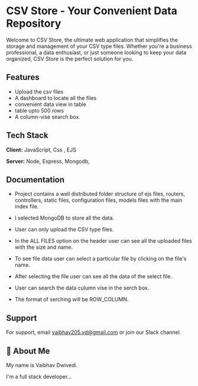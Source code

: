 

# CSV Store - Your Convenient Data Repository
 
 
Welcome to CSV Store, the ultimate web application that simplifies the storage and management of your CSV type files. Whether you're a business professional, a data enthusiast, or just someone looking to keep your data organized, CSV Store is the perfect solution for you.




## Features

- Upload the csv files
- A dashboard to locate all the files
- convenient data view in table
- table upto 500 rows
- A column-vise search box.


## Tech Stack

**Client:** JavaScript, Css , EJS

**Server:** Node, Express, Mongodb,


## Documentation

- Project contains a well distributed folder structure of ejs files, routers, controllers, static files, configuration files, models files with the main index file.

- I selected MongoDB to store all the data.
- User can only upload the CSV type files.
- In the ALL FILES option on the header user can see all the uploaded files with the size and name.
- To see file data user can select a particular file by clicking on the file's name.
- After selecting the file user can see all the data of the select file.
- User can search the data culumn vise in the serch box.
- The format of serching will be ROW_COLUMN.




## Support

For support, email vaibhav205.vd@gmail.com or join our Slack channel.


## 🚀 About Me
My name is Vaibhav Dwivedi.

I'm a full stack developer...


